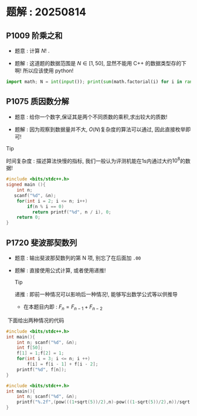 # 题解 : 20250814

## P1009 阶乘之和

- 题意 : 计算 $N!$ .

- 题解 : 这道题的数据范围是 $N\in[1, 50]$, 显然不能用 C++ 的数据类型存的下啊! 所以应该使用 python!

```python
import math; N = int(input()); print(sum(math.factorial(i) for i in range(1, N+1)))
```

## P1075 质因数分解

- 题意 : 给你一个数字,保证其是两个不同质数的乘积,求出较大的质数!

- 题解 : 因为观察到数据量并不大, $O(N)$复杂度的算法可以通过, 因此直接枚举即可!

> [!tip]
>
> 时间复杂度 : 描述算法快慢的指标, 我们一般认为评测机能在1s内通过大约$10^8$的数据!

```cpp
#include <bits/stdc++.h>
signed main (){
	int n;
   scanf("%d", &n);
	for(int i = 2; i <= n; i++)
		if(n % i == 0)
          return printf("%d", n / i), 0;
	return 0;
}

```

## P1720 斐波那契数列

- 题意 : 输出斐波那契数列的第 N 项, 别忘了在后面加 `.00`

- 题解 : 直接使用公式计算, 或者使用递推!

  > [!tip]
  >
  > 递推 : 即前一种情况可以影响后一种情况!, 能够写出数学公式等以供推导
  >
  > - 在本题目内即 : $F_n = F_{n - 1} + F_{n - 2}$

​	下面给出两种情况的代码

```c++
#include <bits/stdc++.h>
int main(){
    int n; scanf("%d", &n);
    int f[50];
    f[1] = 1;f[2] = 1;
    for(int i = 3; i <= n; i ++)
        f[i] = f[i - 1] + f[i - 2];
    printf("%d", f[n]);
}
```

```cpp
#include <bits/stdc++.h>
int main(){
    int n; scanf("%d", &n);
    printf("%.2f",(pow(((1+sqrt(5))/2),n)-pow(((1-sqrt(5))/2),n))/sqrt(5)); 
}
```

